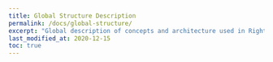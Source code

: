 ```yaml
---
title: Global Structure Description
permalink: /docs/global-structure/
excerpt: "Global description of concepts and architecture used in Right Consent"
last_modified_at: 2020-12-15
toc: true
---
```


